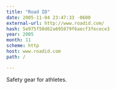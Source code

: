 ```yaml
---
title: "Road ID"
date: 2005-11-04 23:47:33 -0600
external-url: http://www.roadid.com/
hash: 5e975f50d62a695879f6aecf3fecece3
year: 2005
month: 11
scheme: http
host: www.roadid.com
path: /

---
```


Safety gear for athletes.
